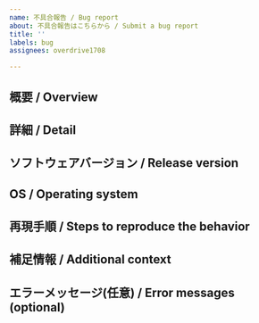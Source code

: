 ```yaml
---
name: 不具合報告 / Bug report
about: 不具合報告はこちらから / Submit a bug report
title: ''
labels: bug
assignees: overdrive1708

---
```


## 概要 / Overview

## 詳細 / Detail

## ソフトウェアバージョン / Release version

## OS / Operating system

## 再現手順 / Steps to reproduce the behavior

## 補足情報 / Additional context

## エラーメッセージ(任意) / Error messages (optional)
